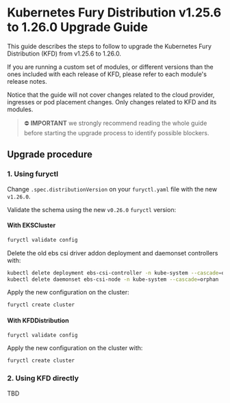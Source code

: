 # Kubernetes Fury Distribution v1.25.6 to 1.26.0 Upgrade Guide

This guide describes the steps to follow to upgrade the Kubernetes Fury Distribution (KFD) from v1.25.6 to 1.26.0.

If you are running a custom set of modules, or different versions than the ones included with each release of KFD, please refer to each module's release notes.

Notice that the guide will not cover changes related to the cloud provider, ingresses or pod placement changes. Only changes related to KFD and its modules.

> ⛔️ **IMPORTANT**
> we strongly recommend reading the whole guide before starting the upgrade process to identify possible blockers.

## Upgrade procedure

### 1. Using furyctl

Change `.spec.distributionVersion` on your `furyctl.yaml` file with the new `v1.26.0`.

Validate the schema using the new `v0.26.0` `furyctl` version:

#### With EKSCluster

```bash
furyctl validate config
```

Delete the old ebs csi driver addon deployment and daemonset controllers with:

```bash
kubectl delete deployment ebs-csi-controller -n kube-system --cascade=orphan
kubectl delete daemonset ebs-csi-node -n kube-system --cascade=orphan
```

Apply the new configuration on the cluster:

```bash
furyctl create cluster
```

#### With KFDDistribution

```bash
furyctl validate config
```

Apply the new configuration on the cluster with:

```bash
furyctl create cluster
```

### 2. Using KFD directly

TBD